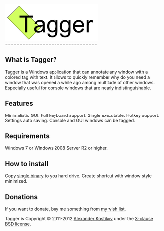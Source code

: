 <img src="https://github.com/FallenGameR/Tagger/raw/master/info/Logo.png" alt="Tagger logo" height="120" width="300" align="middle">
================================

What is Tagger?
--------------------------------
Tagger is a Windows application that can annotate any window with a colored tag with text. It allows to quickly remember why do you need a window that was opened a while ago among multitude of other windows. Especially useful for console windows that are nearly indistinguishable.

Features
--------------------------------
Minimalistic GUI.
Full keyboard support.
Single executable.
Hotkey support.
Settings auto saving.
Console and GUI windows can be tagged.

Requirements
--------------------------------
Windows 7 or Windows 2008 Server R2 or higher.

How to install
--------------------------------
Copy [single binary](/no/link/yet) to you hard drive. Create shortcut with window style minimized.

Donations
--------------------------------
If you want to donate, buy me something from [my wish list](http://www.amazon.com/gp/registry/wishlist/J8ORBQBR43HG).

Tagger is Copyright &copy; 2011-2012 [Alexander Kostikov](http://fallengamer.livejournal.com/) under the [3-clause BSD license](https://github.com/AutoMapper/AutoMapper/blob/master/LICENSE.txt).

